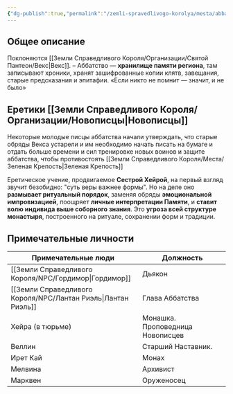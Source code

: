 ```yaml
---
{"dg-publish":true,"permalink":"/zemli-spravedlivogo-korolya/mesta/abbatstvo-svyatogo-veksa/"}
---
```


## Общее описание
Поклоняются [[Земли Справедливого Короля/Организации/Святой Пантеон/Векс\|Векс]]. – Аббатство  — **хранилище памяти региона**, там записывают хроники, хранят зашифрованные копии клятв, завещания, старые предсказания и эпитафии. «Если никто не помнит — значит, и не было»

## Еретики [[Земли Справедливого Короля/Организации/Новописцы\|Новописцы]]
Некоторые молодые писцы аббатства начали утверждать, что старые обряды Векса устарели и им необходимо начать писать на бумаге и отдать больше времени и сил тренировке новых воинов и защите аббатства, чтобы противостоять [[Земли Справедливого Короля/Места/Зеленая Крепость\|Зеленая Крепость]]

Еретическое учение, продвигаемое **Сестрой Хейрой**, на первый взгляд звучит безобидно: "суть веры важнее формы". Но на деле оно **размывает ритуальный порядок**, заменяя обряды **эмоциональной импровизацией**, поощряет **личные интерпретации Памяти**, и **ставит волю индивида выше соборного знания**. Это **угроза всей структуре монастыря**, построенного на ритуале, сохранении форм и традиции.

## Примечательные личности

| Примечательные люди | Должность                        |
| ------------------- | -------------------------------- |
| [[Земли Справедливого Короля/NPC/Гордимор\|Гордимор]]        | Дьякон                           |
| [[Земли Справедливого Короля/NPC/Лантан Риэль\|Лантан Риэль]]    | Глава Аббатства                  |
| Хейра (в тюрьме)    | Монашка. Проповедница Новописцев |
| Веллин              | Старший Наставник.               |
| Ирет Кай            | Монах                            |
| Мелвина             | Архивист                         |
| Марквен             | Оруженосец                       |
